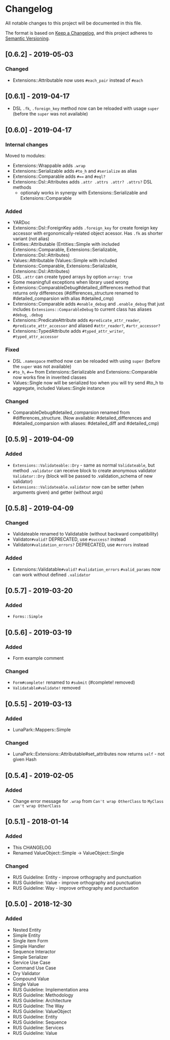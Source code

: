 # Changelog
All notable changes to this project will be documented in this file.

The format is based on [Keep a Changelog](https://keepachangelog.com/en/1.0.0/),
and this project adheres to [Semantic Versioning](https://semver.org/spec/v2.0.0.html).

## [0.6.2] - 2019-05-03
### Changed
- Extensions::Attributable now uses `#each_pair` instead of `#each`

## [0.6.1] - 2019-04-17
- DSL `.fk`, `.foreign_key` method now can be reloaded with usage `super` (before the `super` was not available)

## [0.6.0] - 2019-04-17
### Internal changes
Moved to modules:
- Extensions::Wrappable adds `.wrap`
- Extensions::Serializable adds `#to_h` and `#serialize` as alias
- Extensions::Comparable adds `#==` and `#eql?`
- Extensions::Dsl::Attributes adds `.attr .attrs .attr? .attrs?` DSL methods
  - optionaly works in synergy with Extensions::Serializable and Extensions::Comparable

### Added
- YARDoc
- Extensions::Dsl::ForeignKey adds `.foreign_key` for create foreign key accessor with ergonomically-related object acessor. Has `.fk` as shorter variant (not alias)
- Entities::Attributable (Entities::Simple with included Extensions::Comparable, Extensions::Serializable, Extensions::Dsl::Attributes)
- Values::Attributable (Values::Simple with included Extensions::Comparable, Extensions::Serializable, Extensions::Dsl::Attributes)
- DSL `.attr` can create typed arrays by option `array: true`
- Some meaningfull exceptions when library used wrong
- Extensions::ComparableDebug#detailed_differences method that returns only differences
  (#differences_structure renamed to #detailed_comparsion with alias #detailed_cmp)
- Extensions::Comparable adds `#enable_debug` and `.enable_debug` that just includes `Extensions::ComparableDebug` to current class
  has aliases `#debug`, `.debug`
- Extensions::PredicateAttribute adds `#predicate_attr_reader`, `#predicate_attr_accessor` and aliased `#attr_reader?`, `#artr_accessor?`
- Extensions::TypedAttribute adds `#typed_attr_writer`, `#typed_attr_accessor`

### Fixed
- DSL `.namespace` method now can be reloaded with using `super` (before the `super` was not available)
- `#to_h`, `#==` from Extensions::Serializable and Extensions::Comparable now works fine in inverited classes
- Values::Single now will be serialized too when you will try send #to_h to aggregate, included Values::Single instance

### Changed
- ComparableDebug#detailed_comparsion renamed from #differences_structure.
  (Now available: #detailed_differences and #detailed_comparsion
  with aliases: #detailed_diff and #detailed_cmp)

## [0.5.9] - 2019-04-09
### Added
- `Extensions::Validateable::Dry` - same as normal `Validateable`, but method `.validator` can receive block
	  to create anonymous validator `Validator::Dry` (block will be passed to .validation_schema of new validator)
- `Extensions::Validateable.validator` now can be setter (when arguments given) and getter (without args)

## [0.5.8] - 2019-04-09
### Changed
- Validateable renamed to Validatable (without backward compatibility)
- Validator`#valid?` DEPRECATED, use `#success?` instead
- Validator`#validation_errors?` DEPRECATED, use `#errors` instead

### Added
- Extensions::Validatable`#valid?` `#validation_errors` `#valid_params` now can work without defined `.validator`

## [0.5.7] - 2019-03-20
### Added
- `Forms::Simple`

## [0.5.6] - 2019-03-19
### Added
- Form example comment

### Changed
- `Form#complete!` renamed to `#submit` (#complete! removed)
- `Validatable#validate!` removed

## [0.5.5] - 2019-03-13
### Added
- LunaPark::Mappers::Simple

### Changed
- LunaPark::Extensions::Attributable#set_attributes now returns `self` - not given Hash

## [0.5.4] - 2019-02-05
### Added
- Change error message for `.wrap` from `Can't wrap OtherClass` to `MyClass can't wrap OtherClass`

## [0.5.1] - 2018-01-14
### Added
- This CHANGELOG
- Renamed ValueObject::Simple -> ValueObject::Single

### Changed
- RUS Guideline: Entity - improve orthography and punctuation
- RUS Guideline: Value  - improve orthography and punctuation
- RUS Guideline: Way    - improve orthography and punctuation

## [0.5.0] - 2018-12-30
### Added
- Nested Entity
- Simple Entity
- Single item Form
- Simple Handler
- Sequence Interactor
- Simple Serializer
- Service Use Case
- Command Use Case
- Dry Validator
- Compound Value
- Single Value
- RUS Guideline: Implementation area
- RUS Guideline: Methodology
- RUS Guideline: Architecture
- RUS Guideline: The Way
- RUS Guideline: ValueObject
- RUS Guideline: Entity
- RUS Guideline: Sequence
- RUS Guideline: Services
- RUS Guideline: Value
